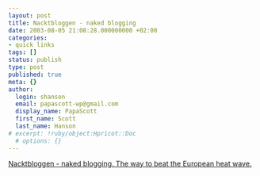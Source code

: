 ```yaml
---
layout: post
title: Nacktbloggen - naked blogging
date: 2003-08-05 21:08:28.000000000 +02:00
categories:
- quick links
tags: []
status: publish
type: post
published: true
meta: {}
author:
  login: shanson
  email: papascott-wp@gmail.com
  display_name: PapaScott
  first_name: Scott
  last_name: Hanson
# excerpt: !ruby/object:Hpricot::Doc
  # options: {}
---
```

<p><a title="what, no pictures?" href="http://nacktbloggen.twoday.net/">Nacktbloggen - naked blogging. The way to beat the European heat wave.</a></p>
